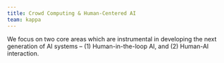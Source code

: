 ```yaml
---
title: Crowd Computing & Human-Centered AI
team: kappa
---
```

We focus on two core areas which are instrumental in developing the next generation of AI systems – (1) Human-in-the-loop AI, and (2) Human-AI interaction. 
